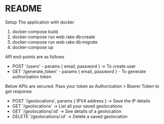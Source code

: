 # README

Setup The application with docker

1. docker-compose build
3. docker-compose run web rake db:create
4. docker-compose run web rake db:migrate
5. docker-compose up

API end-points are as follows

* POST '/users' - params { email, password } -> To create user
* GET '/generate_token' - params { email, password } - To generate authorization token

Below APIs are secured. Pass your token as Authorization > Bearer Token to get response

* POST '/geolocations', params { IPV4 address } -> Save the IP details
* GET '/geolocations' -> List all your saved geolocations
* GET '/geolocations/:id' -> See details of a geolocation
* DELETE '/geolocations/:id' -> Delete a saved geolocation
